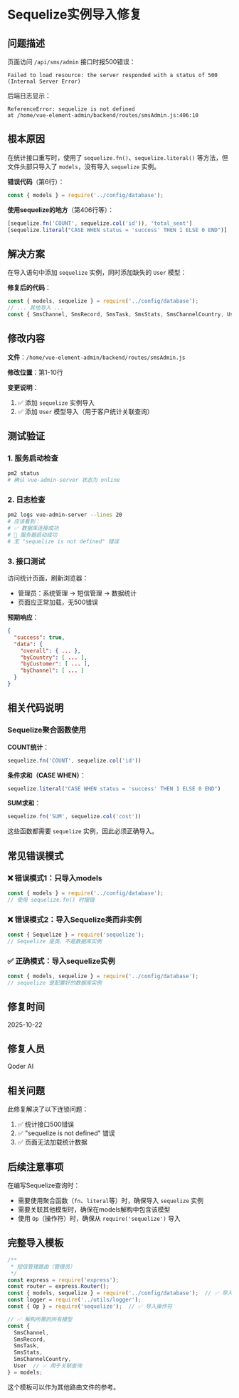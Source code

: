 # Sequelize实例导入修复

## 问题描述

页面访问 `/api/sms/admin` 接口时报500错误：

```
Failed to load resource: the server responded with a status of 500 (Internal Server Error)
```

后端日志显示：
```
ReferenceError: sequelize is not defined
at /home/vue-element-admin/backend/routes/smsAdmin.js:406:10
```

## 根本原因

在统计接口重写时，使用了 `sequelize.fn()`、`sequelize.literal()` 等方法，但文件头部只导入了 `models`，没有导入 `sequelize` 实例。

**错误代码**（第6行）：
```javascript
const { models } = require('../config/database');
```

**使用sequelize的地方**（第406行等）：
```javascript
[sequelize.fn('COUNT', sequelize.col('id')), 'total_sent']
[sequelize.literal("CASE WHEN status = 'success' THEN 1 ELSE 0 END")]
```

## 解决方案

在导入语句中添加 `sequelize` 实例，同时添加缺失的 `User` 模型：

**修复后的代码**：
```javascript
const { models, sequelize } = require('../config/database');
// ... 其他导入 ...
const { SmsChannel, SmsRecord, SmsTask, SmsStats, SmsChannelCountry, User } = models;
```

## 修改内容

**文件**：`/home/vue-element-admin/backend/routes/smsAdmin.js`

**修改位置**：第1-10行

**变更说明**：
1. ✅ 添加 `sequelize` 实例导入
2. ✅ 添加 `User` 模型导入（用于客户统计关联查询）

## 测试验证

### 1. 服务启动检查
```bash
pm2 status
# 确认 vue-admin-server 状态为 online
```

### 2. 日志检查
```bash
pm2 logs vue-admin-server --lines 20
# 应该看到：
# ✅ 数据库连接成功
# 🚀 服务器启动成功
# 无 "sequelize is not defined" 错误
```

### 3. 接口测试
访问统计页面，刷新浏览器：
- 管理员：系统管理 → 短信管理 → 数据统计
- 页面应正常加载，无500错误

**预期响应**：
```json
{
  "success": true,
  "data": {
    "overall": { ... },
    "byCountry": [ ... ],
    "byCustomer": [ ... ],
    "byChannel": [ ... ]
  }
}
```

## 相关代码说明

### Sequelize聚合函数使用

**COUNT统计**：
```javascript
sequelize.fn('COUNT', sequelize.col('id'))
```

**条件求和（CASE WHEN）**：
```javascript
sequelize.literal("CASE WHEN status = 'success' THEN 1 ELSE 0 END")
```

**SUM求和**：
```javascript
sequelize.fn('SUM', sequelize.col('cost'))
```

这些函数都需要 `sequelize` 实例，因此必须正确导入。

## 常见错误模式

### ❌ 错误模式1：只导入models
```javascript
const { models } = require('../config/database');
// 使用 sequelize.fn() 时报错
```

### ❌ 错误模式2：导入Sequelize类而非实例
```javascript
const { Sequelize } = require('sequelize');
// Sequelize 是类，不是数据库实例
```

### ✅ 正确模式：导入sequelize实例
```javascript
const { models, sequelize } = require('../config/database');
// sequelize 是配置好的数据库实例
```

## 修复时间
2025-10-22

## 修复人员
Qoder AI

## 相关问题

此修复解决了以下连锁问题：
1. ✅ 统计接口500错误
2. ✅ "sequelize is not defined" 错误
3. ✅ 页面无法加载统计数据

## 后续注意事项

在编写Sequelize查询时：
- 需要使用聚合函数（`fn`、`literal`等）时，确保导入 `sequelize` 实例
- 需要关联其他模型时，确保在models解构中包含该模型
- 使用 `Op`（操作符）时，确保从 `require('sequelize')` 导入

## 完整导入模板

```javascript
/**
 * 短信管理路由（管理员）
 */
const express = require('express');
const router = express.Router();
const { models, sequelize } = require('../config/database');  // ✅ 导入sequelize实例
const logger = require('../utils/logger');
const { Op } = require('sequelize');  // ✅ 导入操作符

// ✅ 解构所需的所有模型
const { 
  SmsChannel, 
  SmsRecord, 
  SmsTask, 
  SmsStats, 
  SmsChannelCountry,
  User  // ✅ 用于关联查询
} = models;
```

这个模板可以作为其他路由文件的参考。
